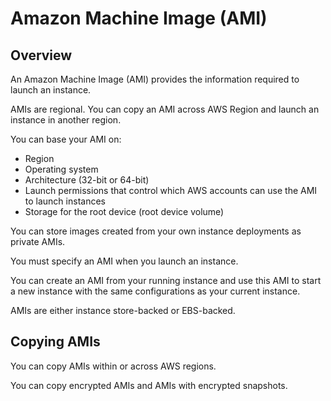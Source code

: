 # Amazon Machine Image (AMI)

## Overview

An Amazon Machine Image (AMI) provides the information required to launch an instance.

AMIs are regional. You can copy an AMI across AWS Region and launch an instance in another region.

You can base your AMI on:
- Region
- Operating system
- Architecture (32-bit or 64-bit)
- Launch permissions that control which AWS accounts can use the AMI to launch instances
- Storage for the root device (root device volume)

You can store images created from your own instance deployments as private AMIs.

You must specify an AMI when you launch an instance.

You can create an AMI from your running instance and use this AMI to start a new instance with the same configurations as your current instance.

AMIs are either instance store-backed or EBS-backed.


## Copying AMIs

You can copy AMIs within or across AWS regions.

You can copy encrypted AMIs and AMIs with encrypted snapshots.
